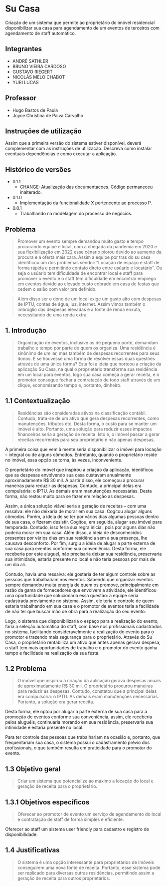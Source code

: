 # Su Casa

Criação de um sistema que permite ao proprietário do imóvel residencial disponibilizar sua casa para agendamento de um eventos de terceiros com agendamento de staff automático.

## Integrantes

* ANDRÉ SATHLER
* BRUNO VIEIRA CARDOSO
* GUSTAVO RIEGERT
* NICOLÁS MELO CHABOT
* YURI LUCAS


## Professor

* Hugo Bastos de Paula
* Joyce Christina de Paiva Carvalho

## Instruções de utilização

Assim que a primeira versão do sistema estiver disponível, deverá complementar com as instruções de utilização. Descreva como instalar eventuais dependências e como executar a aplicação.

## Histórico de versões

* 0.1.1
    * CHANGE: Atualização das documentacoes. Código permaneceu inalterado.
* 0.1.0
    * Implementação da funcionalidade X pertencente ao processo P.
* 0.0.1
    * Trabalhando na modelagem do processo de negócios.
    
 ## Problema
 
>Promover um evento sempre demandou muito gasto e tempo procurando equipe e local, com a chegada da pandemia em 2020 e sua flexibilização em 2022 esse cénario piorou devido ao aumento da procura e a oferta mais cara. Assim a equipe por tras do su casa identificou um dos problemas sendoi: "Locação de espaço e staff de forma rápida e permitindo contato direto entre usúario e locatário". Ou seja o usúario tem dificuldade de encontrar local e staff para promover o evento e o staff tem dificuldade em encontrar emprego em eventos devido ao elevado custo cobrado em casa de festas que cedem o salão com valor pre definido. 

>Além disso ser o dono de um local exige um gasto alto com despesas de IPTU, contas de água, luz, internet. Assim vimos também o imbróglio das despesas elevadas e a fonte de renda enxuta, necessitando de uma renda extra.

## 1. Introdução
>Organização de eventos, inclusive os de pequeno porte, demandam trabalho e tempo por parte de quem os organiza. Uma residência é sinônimo de um lar, mas também de despesas recorrentes para seus donos. E se houvesse uma forma de resolver essas duas questões através de uma única forma?
Esta foi a ideia que norteou a criação da aplicação Su Casa, na qual o proprietário transforma sua residência em um local para eventos, logo sua casa começa a gerar receita, e o promotor consegue fechar a contratação de todo staff através de um clique, economizando tempo e, portanto, dinheiro. 

## 1.1 Contextualização

>Residências são consideradas ativos na classificação contábil. Contudo, trata-se de um ativo que gera despesas recorrentes, como manutenções, tributos etc. Desta forma, o custo para se manter um imóvel é alto. Portanto, uma solução para reduzir esses impactos financeiros seria a geração de receita. Isto é, o imóvel passar a gerar receitas recorrentes para seu proprietário e não apenas despesas.

A primeira coisa que vem à mente seria disponibilizar o imóvel para locação – integral ou de alguns cômodos. Entretanto, quando o proprietário reside no imóvel, essa opção se torna, às vezes, inconveniente.

O proprietário do imóvel que inspirou a criação da aplicação, identificou que as despesas envolvendo sua casa custavam anualmente aproximadamente R$ 30 mil. A partir disso, ele começou a procurar maneiras para reduzir as despesas. Contudo, a principal delas era compulsória: o IPTU. As demais eram manutenções necessárias. Desta forma, não restou muito para se fazer em relação as despesas.

Assim, a única solução viável seria a geração de receitas – com uma ressalva: ele não deixaria de morar em sua casa. Cogitou alugar alguns cômodos. Porém, a ideia de se ter por vários dias algumas pessoas dentro de sua casa, o fizeram desistir. Cogitou, em seguida, alugar seu imóvel para temporada. Contudo, isso feria sua regra inicial, pois por alguns dias não poderia morar em sua casa. Além disso, a ideia de desconhecidos presentes por vários dias em sua residência sem a sua presença, lhe causava desconforto.
Por fim, surgiu a ideia de alugar a parte externa de sua casa para eventos conforme sua conveniência. Desta forma, ele receberia por este aluguel, não precisaria deixar sua residência, preservaria sua intimidade, estaria presente no local e não teria pessoas por mais de um dia ali.

Contudo, havia uma ressalva: ele gostaria de ter algum controle sobre as pessoas que trabalhariam nos eventos. Sabendo que organizar eventos sempre demandou muita energia de quem os promove, principalmente em razão da gama de fornecedores que envolvem a atividade, ele identificou uma oportunidade que solucionaria essa questão: a equipe seria cadastrada previamente no sistema. Assim, ele teria o controle de quem estaria trabalhando em sua casa e o promotor de eventos teria a facilidade de não ter que buscar mão de obra para a realização do seu evento.

Logo, o sistema que disponibilizaria o espaço para a realização do evento, faria a seleção automática do staff, com base nos profissionais cadastrados no sistema, facilitando consideravelmente a realização do evento para o promotor e trazendo mais segurança para o proprietário.
Através do Su Casa, o proprietário rentabiliza um ativo que antes apenas gerava despesa, o staff tem mais oportunidades de trabalho e o promotor do evento ganha tempo e facilidade na realização da sua festa.

## 1.2 Problema

>O imóvel que inspirou a criação da aplicação gerava despesas anuais de aproximadamente R$ 30 mil. O proprietário procurou maneiras para reduzir as despesas. Contudo, constatou que a principal delas era compulsória: o IPTU. As demais eram manutenções necessárias. Portanto, a solução era gerar receita. 

Desta forma, ele optou por alugar a parte externa de sua casa para a promoção de eventos conforme sua conveniência, assim, ele receberia pelos aluguéis, continuaria morando em sua residência, preservaria sua intimidade e estaria presente no local.

Para ter controle das pessoas que trabalhariam na ocasião e, portanto, que frequentariam sua casa, o sistema possui o cadastramento prévio dos profissionais, o que também resulta em praticidade para o promotor do evento.


## 1.3 Objetivo geral

>Criar um sistema que potencialize ao máximo a locação do local e geração de receita para o proprietário.

## 1.3.1 Objetivos específicos

>Oferecer ao promotor de evento um serviço de agendamento do local e contratação de staff de forma simples e eficiente.

Oferecer ao staff um sistema user friendly para cadastro e registro de disponibilidade.

## 1.4 Justificativas

>O sistema é uma opção interessante para proprietários de imóveis conseguirem uma nova fonte de receita. Portanto, esse sistema pode ser replicado para diversas outras residências, permitindo assim a geração de receita para outros proprietários.


